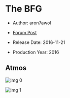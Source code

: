 # The BFG

* Author: aron7awol

* [Forum Post](https://www.avsforum.com/threads/bass-eq-for-filtered-movies.2995212/post-56835084)

* Release Date: 2016-11-21
* Production Year: 2016

## Atmos

![img 0](https://i.imgur.com/PuDuYBb.jpg)

![img 1](https://i.imgur.com/svtYySx.jpg)


